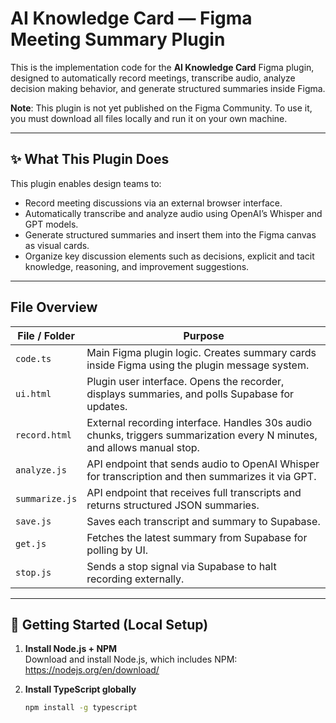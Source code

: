 # AI Knowledge Card — Figma Meeting Summary Plugin

This is the implementation code for the **AI Knowledge Card** Figma plugin, designed to automatically record meetings, transcribe audio, analyze decision making behavior, and generate structured summaries inside Figma.

 **Note**: This plugin is not yet published on the Figma Community. To use it, you must download all files locally and run it on your own machine.

---

## ✨ What This Plugin Does

This plugin enables design teams to:
- Record meeting discussions via an external browser interface.
- Automatically transcribe and analyze audio using OpenAI’s Whisper and GPT models.
- Generate structured summaries and insert them into the Figma canvas as visual cards.
- Organize key discussion elements such as decisions, explicit and tacit knowledge, reasoning, and improvement suggestions.

---

##  File Overview

| File / Folder        | Purpose                                                                 |
|----------------------|-------------------------------------------------------------------------|
| `code.ts`            | Main Figma plugin logic. Creates summary cards inside Figma using the plugin message system. |
| `ui.html`            | Plugin user interface. Opens the recorder, displays summaries, and polls Supabase for updates. |
| `record.html`        | External recording interface. Handles 30s audio chunks, triggers summarization every N minutes, and allows manual stop. |
| `analyze.js`         | API endpoint that sends audio to OpenAI Whisper for transcription and then summarizes it via GPT. |
| `summarize.js`       | API endpoint that receives full transcripts and returns structured JSON summaries. |
| `save.js`            | Saves each transcript and summary to Supabase.                          |
| `get.js`             | Fetches the latest summary from Supabase for polling by UI.            |
| `stop.js`            | Sends a stop signal via Supabase to halt recording externally.         |

---

## 🚀 Getting Started (Local Setup)

1. **Install Node.js + NPM**  
   Download and install Node.js, which includes NPM:  
    https://nodejs.org/en/download/

2. **Install TypeScript globally**  
   ```bash
   npm install -g typescript
